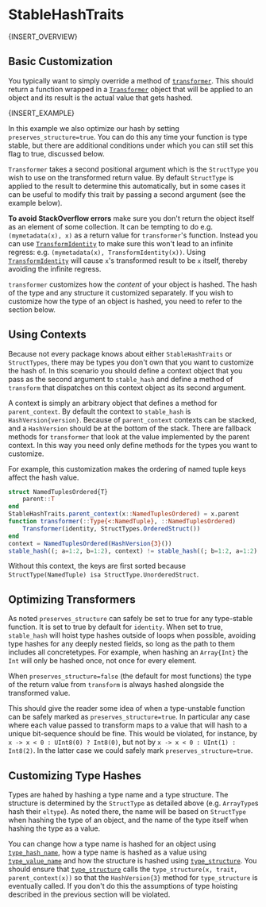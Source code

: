 # StableHashTraits

{INSERT_OVERVIEW}

## Basic Customization

You typically want to simply override a method of [`transformer`](@ref). This should
return a function wrapped in a [`Transformer`](@ref) object that will be applied
to an object and its result is the actual value that gets hashed.

{INSERT_EXAMPLE}

In this example we also optimize our hash by setting `preserves_structure=true`. You can do this any time your function is type stable, but there are additional conditions under which
you can still set this flag to true, discussed below.

`Transformer` takes a second positional argument which is the `StructType` you wish to use
on the transformed return value. By default `StructType` is applied to the result to
determine this automatically, but in some cases it can be useful to modify this trait by
passing a second argument (see the example below).

**To avoid StackOverflow errors** make sure you don't return the object itself as an element
of some collection. It can be tempting to do e.g. `(mymetadata(x), x)` as a return value for
`transformer`'s function. Instead you can use [`TransformIdentity`](@ref) to make sure this
won't lead to an infinite regress: e.g. `(mymetadata(x), TransformIdentity(x))`. Using [`TransformIdentity`](@ref) will cause `x`'s transformed result to be `x` itself, thereby avoiding the infinite regress.

`transformer` customizes how the *content* of your object is hashed. The hash of the type
and any structure it customized separately. If you wish to customize how the type of an
object is hashed, you need to refer to the section below.

## Using Contexts
Because not every package knows about either `StableHashTraits` or `StructTypes`, there may
be types you don't own that you want to customize the hash of. In this scenario you should
define a context object that you pass as the second argument to `stable_hash` and define a
method of `transform` that dispatches on this context object as its second argument.

A context is simply an arbitrary object that defines a method for `parent_context`. By
default the context to `stable_hash` is `HashVersion{version}`. Because of `parent_context`
contexts can be stacked, and a `HashVersion` should be at the bottom of the stack. There are
fallback methods for `transformer` that look at the value implemented by the parent context.
In this way you need only define methods for the types you want to customize.

For example, this customization makes the ordering of named tuple keys affect the hash
value.

```julia
struct NamedTuplesOrdered{T}
    parent::T
end
StableHashTraits.parent_context(x::NamedTuplesOrdered) = x.parent
function transformer(::Type{<:NamedTuple}, ::NamedTuplesOrdered)
    Transformer(identity, StructTypes.OrderedStruct())
end
context = NamedTuplesOrdered(HashVersion{3}())
stable_hash((; a=1:2, b=1:2), context) != stable_hash((; b=1:2, a=1:2), context) # true
```

Without this context, the keys are first sorted because `StructType(NamedTuple) isa
StructType.UnorderedStruct`.

## Optimizing Transformers

As noted `preserves_structure` can safely be set to true for any type-stable function. It is set to true by default for `identity`. When set to true, `stable_hash` will hoist type hashes outside of loops when possible, avoiding type hashes for any deeply nested fields, so long as the path to them includes all concretetypes. For example, when hashing an `Array{Int}` the `Int` will only be hashed once, not once for every element.

When `preserves_structure=false` (the default for most functions) the type of the return value from `transform` is always hashed alongside the transformed value.

This should give the reader some idea of when a type-unstable function can be safely marked as `preserves_structure=true`. In particular any case where each value passed to transform maps to a value that will hash to a unique bit-sequence should be fine. This would be violated, for instance, by `x -> x < 0 : UInt8(0) ? Int8(0)`, but not by `x -> x < 0 : UInt(1) : Int8(2)`. In the latter case we could safely mark `preserves_structure=true`.

## Customizing Type Hashes

Types are hahed by hashing a type name and a type structure. The structure is determined by the `StructType` as detailed above (e.g. `ArrayType`s hash their `eltype`). As noted there, the name will be based on `StructType` when hashing the type of an object, and the name of the type itself when hashing the type as a value.

You can change how a type name is hashed for an object using [`type_hash_name`](@ref), how a
type name is hashed as a value using [`type_value_name`](@ref) and how the structure is
hashed using [`type_structure`](@ref). You should ensure that [`type_structure`](@ref) calls the `type_structure(x, trait, parent_context(x))` so that the `HashVersion{3}` method for `type_structure` is eventually called. If you don't do this the assumptions of type
hoisting described in the previous section will be violated.
